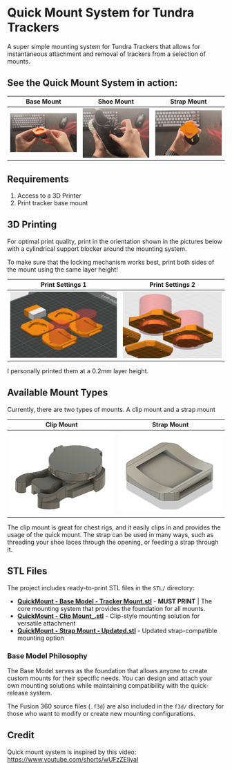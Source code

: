# Quick Mount System for Tundra Trackers

A super simple mounting system for Tundra Trackers that allows for instantaneous attachment and removal of trackers from a selection of mounts.


## See the Quick Mount System in action:

<div align="center">

| Base Mount | Shoe Mount | Strap Mount |
|:----------:|:----------:|:-----------:|
| ![Base Mount IRL](images/BaseMountIRL.png) | ![Shoe Mount Attach IRL](images/ShoeMountAttachIRL.png) | ![Strap Mount IRL](images/StrapMountIRL.png) |

</div>

## Requirements
1. Access to a 3D Printer
2. Print tracker base mount

## 3D Printing

For optimal print quality, print in the orientation shown in the pictures below with a cylindrical support blocker around the mounting system.

To make sure that the locking mechanism works best, print both sides of the mount using the same layer height!

<div align="center">

| Print Settings 1 | Print Settings 2 |
|:----------------:|:----------------:|
| ![Print Settings 1](images/PrintSettings1.png) | ![Print Settings 2](images/PrintSettings2.png) |

</div>

I personally printed them at a 0.2mm layer height.

## Available Mount Types

Currently, there are two types of mounts. A clip mount and a strap mount

<div align="center">

|             Clip Mount              | Strap Mount |
|:-----------------------------------:|:-----------:|
| ![Clip Mount](images/clipmount.png) | ![Strap Mount](images/StrapMount.png) |

</div>

The clip mount is great for chest rigs, and it easily clips in and provides the usage of the quick mount. The strap can be used in many ways, such as threading your shoe laces through the opening, or feeding a strap through it.

## STL Files

The project includes ready-to-print STL files in the `STL/` directory:

- **[QuickMount - Base Model - Tracker Mount.stl](STL/QuickMount%20-%20Base%20Model%20-%20Tracker%20Mount.stl)** - **MUST PRINT** | The core mounting system that provides the foundation for all mounts.
- **[QuickMount - Clip Mount_.stl](STL/QuickMount%20-%20Clip%20Mount_.stl)** - Clip-style mounting solution for versatile attachment
- **[QuickMount - Strap Mount - Updated.stl](STL/QuickMount%20-%20Strap%20Mount%20-%20Updated.stl)** - Updated strap-compatible mounting option

### Base Model Philosophy

The Base Model serves as the foundation that allows anyone to create custom mounts for their specific needs. You can design and attach your own mounting solutions while maintaining compatibility with the quick-release system.

The Fusion 360 source files (`.f3d`) are also included in the `f3d/` directory for those who want to modify or create new mounting configurations.

## Credit

Quick mount system is inspired by this video:
https://www.youtube.com/shorts/wUFzZEljyaI